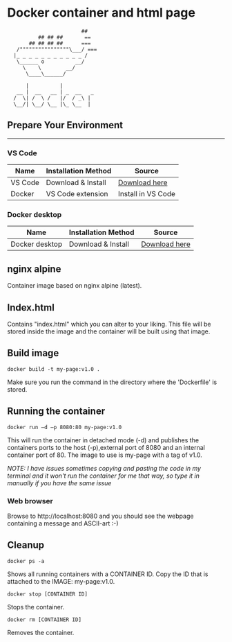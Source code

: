 # Docker container and html page
                            ## 
              ## ## ##       ==          
           ## ## ## ##      ===          
       /""""""""""""""""\___/ ===        
      |_ _ _ _ _ _ _ _ _ _ _ /
       \______ o          __/            
         \    \        __/             
          \____\______/                
 
          |          |
       __ |  __   __ | _  __   _
      /  \| /  \ /   |/  / _\ | 
      \__/| \__/ \__ |\_ \__  |

## Prepare Your Environment
---

### VS Code

| Name                                    | Installation Method    | Source                                             |
| ----------------------------------------| -----------------------| ---------------------------------------------------|
| VS Code                                 | Download & Install     | [Download here](https://code.visualstudio.com/)    |
| Docker                                  | VS Code extension      | Install in VS Code                                 |

### Docker desktop

| Name                                    | Installation Method    | Source                                                             |
| ----------------------------------------| -----------------------| -------------------------------------------------------------------|
| Docker desktop                          | Download & Install     | [Download here](https://www.docker.com/products/docker-desktop)    |


## nginx alpine

Container image based on nginx alpine (latest).

## Index.html

Contains "index.html" which you can alter to your liking. This file will be stored inside the image and the container will be built using that image.

## Build image

```docker build -t my-page:v1.0 .```

Make sure you run the command in the directory where the \'Dockerfile' is stored.

## Running the container

```docker run –d –p 8080:80 my-page:v1.0```

This will run the container in detached mode (-d) and publishes the containers ports to the host (-p),external port of 8080 and an internal container port of 80. The image to use is my-page with a tag of v1.0.

*NOTE: I have issues sometimes copying and pasting the code in my terminal and it won't run the container for me that way, so type it in manually if you have the same issue* 

### Web browser

Browse to http://localhost:8080 and you should see the webpage containing a message and ASCII-art :-) 

## Cleanup

```docker ps -a```

Shows all running containers with a CONTAINER ID. Copy the ID that is attached to the IMAGE: my-page:v1.0.

```docker stop [CONTAINER ID]```

Stops the container.

```docker rm [CONTAINER ID]```

Removes the container.